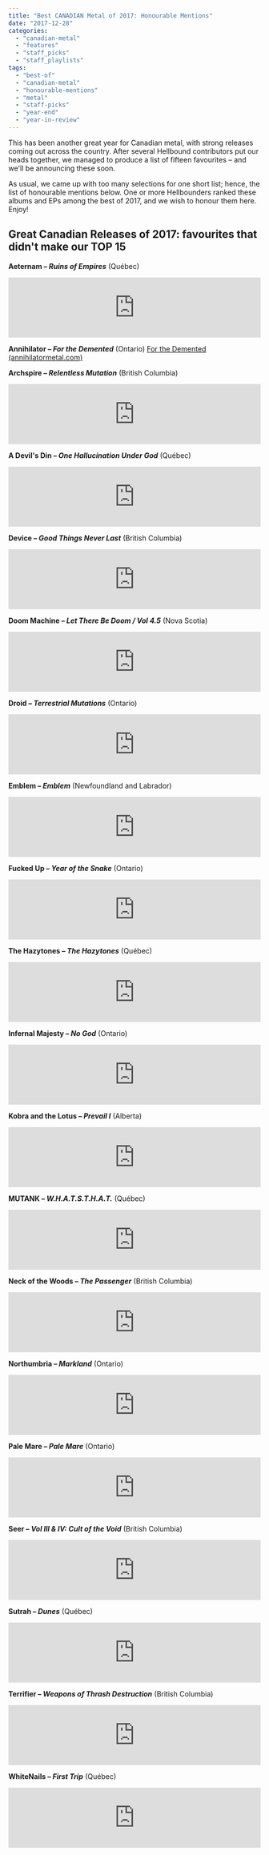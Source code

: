 ```yaml
---
title: "Best CANADIAN Metal of 2017: Honourable Mentions"
date: "2017-12-28"
categories: 
  - "canadian-metal"
  - "features"
  - "staff_picks"
  - "staff_playlists"
tags: 
  - "best-of"
  - "canadian-metal"
  - "honourable-mentions"
  - "metal"
  - "staff-picks"
  - "year-end"
  - "year-in-review"
---
```


This has been another great year for Canadian metal, with strong releases coming out across the country. After several Hellbound contributors put our heads together, we managed to produce a list of fifteen favourites – and we'll be announcing these soon.

As usual, we came up with too many selections for one short list; hence, the list of honourable mentions below. One or more Hellbounders ranked these albums and EPs among the best of 2017, and we wish to honour them here. Enjoy!

## Great Canadian Releases of 2017: favourites that didn't make our TOP 15

**Aeternam – _Ruins of Empires_** (Québec) 

<iframe style="border: 0; width: 100%; height: 120px;" src="https://bandcamp.com/EmbeddedPlayer/album=2244315879/size=large/bgcol=ffffff/linkcol=0687f5/tracklist=false/artwork=small/transparent=true/" width="300" height="150" seamless=""><a href="http://aeternam.bandcamp.com/album/ruins-of-empires">Ruins of Empires by Aeternam</a></iframe>

**Annihilator – _For the Demented_** (Ontario) [For the Demented (annihilatormetal.com)](https://www.annihilatormetal.com/?wix-music-comp-id=comp-iqgf176q&wix-music-track-id=5295059020808192)

**Archspire – _Relentless Mutation_** (British Columbia) 

<iframe style="border: 0; width: 100%; height: 120px;" src="https://bandcamp.com/EmbeddedPlayer/album=212824804/size=large/bgcol=ffffff/linkcol=0687f5/tracklist=false/artwork=small/transparent=true/" width="300" height="150" seamless=""><a href="http://archspire.bandcamp.com/album/relentless-mutation">Relentless Mutation by Archspire</a></iframe>

**A Devil's Din – _One Hallucination Under God_** (Québec) 

<iframe style="border: 0; width: 100%; height: 120px;" src="https://bandcamp.com/EmbeddedPlayer/album=4286307832/size=large/bgcol=ffffff/linkcol=0687f5/tracklist=false/artwork=small/transparent=true/" width="300" height="150" seamless=""><a href="http://adevilsdin.bandcamp.com/album/one-hallucination-under-god">One Hallucination Under God by A Devil's Din</a></iframe>

**Device – _Good Things Never Last_** (British Columbia) 

<iframe style="border: 0; width: 100%; height: 120px;" src="https://bandcamp.com/EmbeddedPlayer/album=6812084/size=large/bgcol=ffffff/linkcol=0687f5/tracklist=false/artwork=small/transparent=true/" width="300" height="150" seamless=""><a href="http://devicemetal.bandcamp.com/album/good-things-never-last">GOOD THINGS NEVER LAST by DEVICE</a></iframe>

**Doom Machine – _Let There Be Doom / Vol 4.5_** (Nova Scotia) 

<iframe style="border: 0; width: 100%; height: 120px;" src="https://bandcamp.com/EmbeddedPlayer/album=1470072236/size=large/bgcol=ffffff/linkcol=0687f5/tracklist=false/artwork=small/transparent=true/" width="300" height="150" seamless=""><a href="http://doommachine.bandcamp.com/album/let-there-be-doom-vol-45">Let There Be Doom/ Vol. 4.5 by Doom Machine</a></iframe>

**Droid – _Terrestrial Mutations_** (Ontario) 

<iframe style="border: 0; width: 100%; height: 120px;" src="https://bandcamp.com/EmbeddedPlayer/album=3630819253/size=large/bgcol=ffffff/linkcol=0687f5/tracklist=false/artwork=small/transparent=true/" width="300" height="150" seamless=""><a href="http://droidcanada.bandcamp.com/album/terrestrial-mutations">Terrestrial Mutations by Droid</a></iframe>

**Emblem – _Emblem_** (Newfoundland and Labrador) 

<iframe style="border: 0; width: 100%; height: 120px;" src="https://bandcamp.com/EmbeddedPlayer/album=1202650197/size=large/bgcol=ffffff/linkcol=0687f5/tracklist=false/artwork=small/transparent=true/" width="300" height="150" seamless=""><a href="http://emblem709.bandcamp.com/album/emblem">Emblem by Emblem</a></iframe>

**Fucked Up – _Year of the Snake_** (Ontario) 

<iframe style="border: 0; width: 100%; height: 120px;" src="http://bandcamp.com/EmbeddedPlayer/album=500407129/size=large/bgcol=ffffff/linkcol=0687f5/tracklist=false/artwork=small/transparent=true/" width="300" height="150" seamless=""><a href="http://tankcrimes.bandcamp.com/album/year-of-the-snake">Year of the Snake by Fucked Up</a></iframe>

**The Hazytones – _The Hazytones_** (Québec) 

<iframe style="border: 0; width: 100%; height: 120px;" src="https://bandcamp.com/EmbeddedPlayer/album=3122387140/size=large/bgcol=ffffff/linkcol=0687f5/tracklist=false/artwork=small/transparent=true/" width="300" height="150" seamless=""><a href="http://ripplemusic.bandcamp.com/album/the-hazytones">The Hazytones by The Hazytones</a></iframe>

**Infernal Majesty – _No God_** (Ontario) 

<iframe style="border: 0; width: 100%; height: 120px;" src="https://bandcamp.com/EmbeddedPlayer/album=266309737/size=large/bgcol=ffffff/linkcol=0687f5/tracklist=false/artwork=small/transparent=true/" width="300" height="150" seamless=""><a href="http://infernalmajesty.bandcamp.com/album/no-god">No God by Infernäl Mäjesty</a></iframe>

**Kobra and the Lotus – _Prevail I_** (Alberta) 

<iframe style="border: 0; width: 100%; height: 120px;" src="https://bandcamp.com/EmbeddedPlayer/album=1135607774/size=large/bgcol=ffffff/linkcol=0687f5/tracklist=false/artwork=small/transparent=true/" width="300" height="150" seamless=""><a href="http://kobraandthelotus.bandcamp.com/album/prevail-i">Prevail I by Kobra And The Lotus</a></iframe>

**MUTANK – _W.H.A.T.S.T.H.A.T._** (Québec) 

<iframe style="border: 0; width: 100%; height: 120px;" src="https://bandcamp.com/EmbeddedPlayer/album=3955694894/size=large/bgcol=ffffff/linkcol=0687f5/tracklist=false/artwork=small/transparent=true/" width="300" height="150" seamless=""><a href="http://mutankthrash.bandcamp.com/album/w-h-a-t-s-t-h-a-t">W.H.A.T.S.T.H.A.T. by MUTANK</a></iframe>

**Neck of the Woods – _The Passenger_** (British Columbia) 

<iframe style="border: 0; width: 100%; height: 120px;" src="https://bandcamp.com/EmbeddedPlayer/album=3093129963/size=large/bgcol=ffffff/linkcol=0687f5/tracklist=false/artwork=small/transparent=true/" width="300" height="150" seamless=""><a href="http://neckofthewoods.bandcamp.com/album/the-passenger">The Passenger by Neck of the Woods</a></iframe>

**Northumbria – _Markland_** (Ontario) 

<iframe style="border: 0; width: 100%; height: 120px;" src="https://bandcamp.com/EmbeddedPlayer/album=3456246405/size=large/bgcol=ffffff/linkcol=0687f5/tracklist=false/artwork=small/transparent=true/" width="300" height="150" seamless=""><a href="http://northumbria.bandcamp.com/album/markland-2">Markland by Northumbria</a></iframe>

**Pale Mare – _Pale Mare_** (Ontario) 

<iframe style="border: 0; width: 100%; height: 120px;" src="https://bandcamp.com/EmbeddedPlayer/album=2900378806/size=large/bgcol=ffffff/linkcol=0687f5/tracklist=false/artwork=small/transparent=true/" width="300" height="150" seamless=""><a href="http://palemareband.bandcamp.com/album/pale-mare-ep">Pale Mare EP by Pale Mare</a></iframe>

**Seer – _Vol III & IV: Cult of the Void_** (British Columbia) 

<iframe style="border: 0; width: 100%; height: 120px;" src="https://bandcamp.com/EmbeddedPlayer/album=897446741/size=large/bgcol=ffffff/linkcol=0687f5/tracklist=false/artwork=small/transparent=true/" width="300" height="150" seamless=""><a href="http://seerbc.bandcamp.com/album/vol-iii-iv-cult-of-the-void">Vol. III &amp; IV: Cult of the Void by Seer</a></iframe>

**Sutrah – _Dunes_** (Québec) 

<iframe style="border: 0; width: 100%; height: 120px;" src="https://bandcamp.com/EmbeddedPlayer/album=192149969/size=large/bgcol=ffffff/linkcol=0687f5/tracklist=false/artwork=small/transparent=true/" width="300" height="150" seamless=""><a href="http://sutrahmetal.bandcamp.com/album/dunes">Dunes by Sutrah</a></iframe>

**Terrifier – _Weapons of Thrash Destruction_** (British Columbia) 

<iframe style="border: 0; width: 100%; height: 120px;" src="https://bandcamp.com/EmbeddedPlayer/album=3245936628/size=large/bgcol=ffffff/linkcol=0687f5/tracklist=false/artwork=small/transparent=true/" width="300" height="150" seamless=""><a href="http://terrifier-tym.bandcamp.com/album/weapons-of-thrash-destruction">Weapons of Thrash Destruction by Terrifier</a></iframe>

**WhiteNails – _First Trip_** (Québec) 

<iframe style="border: 0; width: 100%; height: 120px;" src="https://bandcamp.com/EmbeddedPlayer/album=1568899229/size=large/bgcol=ffffff/linkcol=0687f5/tracklist=false/artwork=small/transparent=true/" width="300" height="150" seamless=""><a href="http://whitenails.bandcamp.com/album/first-trip">First Trip by WhiteNails</a></iframe>
